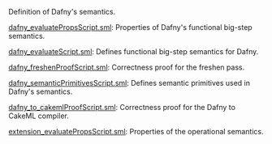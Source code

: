 Definition of Dafny's semantics.

[dafny_evaluatePropsScript.sml](dafny_evaluatePropsScript.sml):
Properties of Dafny's functional big-step semantics.

[dafny_evaluateScript.sml](dafny_evaluateScript.sml):
Defines functional big-step semantics for Dafny.

[dafny_freshenProofScript.sml](dafny_freshenProofScript.sml):
Correctness proof for the freshen pass.

[dafny_semanticPrimitivesScript.sml](dafny_semanticPrimitivesScript.sml):
Defines semantic primitives used in Dafny's semantics.

[dafny_to_cakemlProofScript.sml](dafny_to_cakemlProofScript.sml):
Correctness proof for the Dafny to CakeML compiler.

[extension_evaluatePropsScript.sml](extension_evaluatePropsScript.sml):
Properties of the operational semantics.

